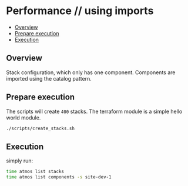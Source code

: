 # Performance // using imports

<!-- vim-markdown-toc Marked -->

* [Overview](#overview)
* [Prepare execution](#prepare-execution)
* [Execution](#execution)

<!-- vim-markdown-toc -->

## Overview

Stack configuration, which only has one component. Components are imported using
the catalog pattern.

## Prepare execution

The scripts will create `400` stacks. The terraform
module is a simple hello world module.

```sh
./scripts/create_stacks.sh
```

## Execution

simply run:

```sh
time atmos list stacks
time atmos list components -s site-dev-1
```

<!-- vim: set fenc=utf-8 spell spl=en: -->

